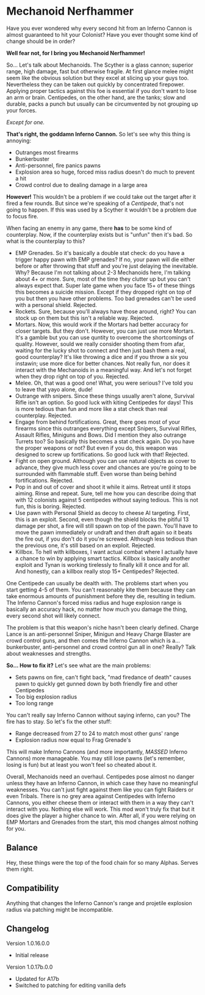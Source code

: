 # Mechanoid Nerfhammer
Have you ever wondered why every second hit from an Inferno Cannon is almost guaranteed to hit your Colonist? Have you ever thought some kind of change should be in order?

**Well fear not, for I bring you Mechanoid Nerfhammer!**

So... Let's talk about Mechanoids. The Scyther is a glass cannon; superior range, high damage, fast but otherwise fragile. At first glance melee might seem like the obvious solution but they excel at slicing up your guys too. Nevertheless they can be taken out quickly by concentrated firepower. Applying proper tactics against this foe is essential if you don't want to lose an arm or brain. Centipedes, on the other hand, are the tanks; slow and durable, packs a punch but usually can be circumvented by not grouping up your forces.

*Except for one.*

**That's right, the goddamn Inferno Cannon.** So let's see why this thing is annoying:
- Outranges most firearms
- Bunkerbuster
- Anti-personnel, fire panics pawns
- Explosion area so huge, forced miss radius doesn't do much to prevent a hit
- Crowd control due to dealing damage in a large area

**However!** This wouldn't be a problem if we could take out the target after it fired a few rounds. But since we're speaking of a *Centipede*, that's not going to happen. If this was used by a Scyther it wouldn't be a problem due to focus fire.

When facing an enemy in any game, there **has** to be some kind of counterplay. Now, if the counterplay exists but is "unfun" then it's bad. So what is the counterplay to this?
- EMP Grenades. So it's basically a double stat check: do you have a trigger happy pawn with EMP grenades? If no, your pawn will die either before or after throwing that stuff and you're just delaying the inevitable. Why? Because I'm not talking about 2-3 Mechanoids here, I'm talking about 4+ or more. Sure, most of the time they clutter up but you can't always expect that. Super late game when you face 15+ of these things this becomes a suicide mission. Except if they dropped right on top of you but then you have other problems. Too bad grenades can't be used with a personal shield. Rejected.
- Rockets. Sure, because you'll always have those around, right? You can stock up on them but this isn't a reliable way. Rejected.
- Mortars. Now, this would work if the Mortars had better accuracy for closer targets. But they don't. However, you can just use more Mortars. It's a gamble but you can use quntity to overcome the shortcomings of quality. However, sould we really consider shooting them from afar, waiting for the lucky shot to connect and then just bash them a real, good counterplay? It's like throwing a dice and if you throw a six you instawin; use more dice for better chances. Not really fun, nor does it interact with the Mechanoids in a meaningful way. And let's not forget when they drop right on top of you. Rejected.
- Melee. Oh, that was a good one! What, you were serious? I've told you to leave that yayo alone, dude!
- Outrange with snipers. Since these things usually aren't alone, Survival Rifle isn't an option. So good luck with kiting Centipedes for days! This is more tedious than fun and more like a stat check than real counterplay. Rejected.
- Engage from behind fortifications. Great, there goes most of your firearms since this outranges everything except Snipers, Survival Rifles, Assault Rifles, Miniguns and Bows. Did I mention they also outrange Turrets too? So basically this becomes a stat check again. Do you have the proper weapons or not? But even if you do, this weapon was designed to screw up fortifications. So good luck with that! Rejected.
- Fight on open ground. Although you can use natural objects as cover to advance, they give much less cover and chances are you're going to be surrounded with flammable stuff. Even worse than being behind fortifications. Rejected.
- Pop in and out of cover and shoot it while it aims. Retreat until it stops aiming. Rinse and repeat. Sure, tell me how you can describe doing that with 12 colonists against 5 centipedes without saying tedious. This is not fun, this is boring. Rejected.
- Use pawn with Personal Shield as decoy to cheese AI targeting. First, this is an exploit. Second, even though the shield blocks the pitiful 13 damage per shot, a fire will still spawn on top of the pawn. You'll have to move the pawn immediately or undraft and then draft again so it beats the fire out, if you don't do it you're screwed. Although less tedious than the previous one, it's still based on an exploit. Rejected.
- Killbox. To hell with killboxes, I want actual combat where I actually have a chance to win by applying smart tactics. Killbox is basically another exploit and Tynan is working tirelessly to finally kill it once and for all. And honestly, can a killbox really stop 15+ Centipedes?  Rejected.

One Centipede can usually be dealth with. The problems start when you start getting 4-5 of them. You can't reasonably kite them because they can take enormous amounts of punishment before they die, resulting in tedium. The Inferno Cannon's forced miss radius and huge explosion range is basically an accuracy hack, no matter how much you damage the thing, every second shot will likely connect.

The problem is that this weapon's niche hasn't been clearly defined. Charge Lance is an anti-personnel Sniper, Minigun and Heavy Charge Blaster are crowd control guns, and then comes the Inferno Cannon which is a... bunkerbuster, anti-personnel and crowd control gun all in one? Really? Talk about weaknesses and strengths.

**So... How to fix it?** Let's see what are the main problems:
- Sets pawns on fire, can't fight back, "mad firedance of death" causes pawn to quickly get gunned down by both friendly fire and other Centipedes
- Too big explosion radius
- Too long range

You can't really say Inferno Cannon without saying inferno, can you? The fire has to stay. So let's fix the other stuff:
- Range decreased from 27 to 24 to match most other guns' range
- Explosion radius now equal to Frag Grenade's

This will make Inferno Cannons (and more importantly, *MASSED* Inferno Cannons) more manageable. You may still lose pawns (let's remember, losing is fun) but at least you won't feel so cheated about it.

Overall, Mechanoids need an overhaul. Centipedes pose almost no danger unless they have an Inferno Cannon, in which case they have no meaningful weaknesses. You can't just fight against them like you can fight Raiders or even Tribals. There is no grey area against Centipedes with Inferno Cannons, you either cheese them or interact with them in a way they can't interact with you. Nothing else will work. This mod won't truly fix that but it does give the player a higher chance to win. After all, if you were relying on EMP Mortars and Grenades from the start, this mod changes almost nothing for you.

## Balance
Hey, these things were the top of the food chain for so many Alphas. Serves them right.

## Compatibility
Anything that changes the Inferno Cannon's range and projetile explosion radius via patching might be incompatible.

## Changelog
Version 1.0.16.0.0
- Initial release

Version 1.0.17b.0.0
- Updated for A17b
- Switched to patching for editing vanilla defs
